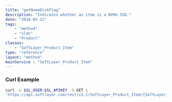 ```yaml
---
title: "getNvmeDiskFlag"
description: "Indicates whether an item is a NVMe SSD."
date: "2018-02-12"
tags:
    - "method"
    - "sldn"
    - "Product"
classes:
    - "SoftLayer_Product_Item"
type: "reference"
layout: "method"
mainService : "SoftLayer_Product_Item"
---
```


### Curl Example
```bash
curl -u $SL_USER:$SL_APIKEY -X GET \
'https://api.softlayer.com/rest/v3.1/SoftLayer_Product_Item/{SoftLayer_Product_ItemID}/getNvmeDiskFlag'
```
